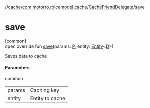 //[cache](../../../index.md)/[com.motorro.rxlcemodel.cache](../index.md)/[CacheFriendDelegate](index.md)/[save](save.md)

# save

[common]\
open override fun [save](save.md)(params: [P](index.md), entity: [Entity](../../com.motorro.rxlcemodel.cache.entity/-entity/index.md)&lt;[D](index.md)&gt;)

Saves data to cache

#### Parameters

common

| | |
|---|---|
| params | Caching key |
| entity | Entity to cache |
